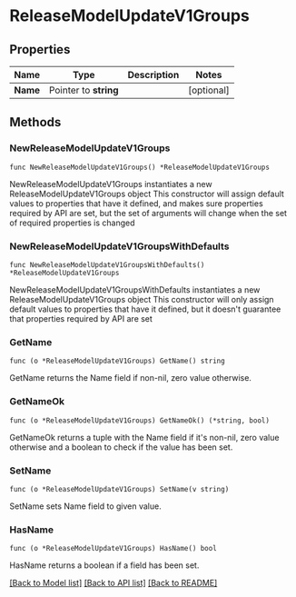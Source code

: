 # ReleaseModelUpdateV1Groups

## Properties

Name | Type | Description | Notes
------------ | ------------- | ------------- | -------------
**Name** | Pointer to **string** |  | [optional] 

## Methods

### NewReleaseModelUpdateV1Groups

`func NewReleaseModelUpdateV1Groups() *ReleaseModelUpdateV1Groups`

NewReleaseModelUpdateV1Groups instantiates a new ReleaseModelUpdateV1Groups object
This constructor will assign default values to properties that have it defined,
and makes sure properties required by API are set, but the set of arguments
will change when the set of required properties is changed

### NewReleaseModelUpdateV1GroupsWithDefaults

`func NewReleaseModelUpdateV1GroupsWithDefaults() *ReleaseModelUpdateV1Groups`

NewReleaseModelUpdateV1GroupsWithDefaults instantiates a new ReleaseModelUpdateV1Groups object
This constructor will only assign default values to properties that have it defined,
but it doesn't guarantee that properties required by API are set

### GetName

`func (o *ReleaseModelUpdateV1Groups) GetName() string`

GetName returns the Name field if non-nil, zero value otherwise.

### GetNameOk

`func (o *ReleaseModelUpdateV1Groups) GetNameOk() (*string, bool)`

GetNameOk returns a tuple with the Name field if it's non-nil, zero value otherwise
and a boolean to check if the value has been set.

### SetName

`func (o *ReleaseModelUpdateV1Groups) SetName(v string)`

SetName sets Name field to given value.

### HasName

`func (o *ReleaseModelUpdateV1Groups) HasName() bool`

HasName returns a boolean if a field has been set.


[[Back to Model list]](../README.md#documentation-for-models) [[Back to API list]](../README.md#documentation-for-api-endpoints) [[Back to README]](../README.md)


